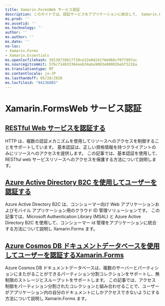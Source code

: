 ```yaml
---
title: Xamarin.FormsWeb サービス認証
description: このガイドでは、認証サービスをアプリケーションに統合して、 Xamarin.Forms ユーザーが自分のデータにアクセスするだけでバックエンドを共有できるようにする方法について説明します。
ms.prod: ''
ms.assetid: ''
ms.technology: ''
author: ''
ms.author: ''
ms.date: ''
no-loc:
- Xamarin.Forms
- Xamarin.Essentials
ms.openlocfilehash: 59130739617f38ce32e0d241f8e068cf077997ac
ms.sourcegitcommit: 57bc714633364aeb34aba9803e88802bebf321ba
ms.translationtype: MT
ms.contentlocale: ja-JP
ms.lasthandoff: 05/28/2020
ms.locfileid: "84136085"
---
```

# <a name="xamarinforms-web-service-authentication"></a>Xamarin.FormsWeb サービス認証

## <a name="authenticate-a-restful-web-service"></a>[RESTful Web サービスを認証する](rest.md)

HTTP は、複数の認証メカニズムを使用してリソースへのアクセスを制御することをサポートしています。 基本認証は、正しい資格情報を持つクライアントのみにリソースへのアクセスを提供します。 この記事では、基本認証を使用して、RESTful web サービスリソースへのアクセスを保護する方法について説明します。

## <a name="authenticate-users-with-azure-active-directory-b2c"></a>[Azure Active Directory B2C を使用してユーザーを認証する](azure-ad-b2c.md)

Azure Active Directory B2C は、コンシューマー向け Web アプリケーションおよびモバイル アプリケーション用のクラウド ID 管理ソリューションです。 この記事では、Microsoft Authentication Library (MSAL) と Azure Active Directory B2C を使用して、コンシューマー id 管理をアプリケーションに統合する方法について説明し Xamarin.Forms ます。

## <a name="authenticate-users-with-an-azure-cosmos-db-document-database-and-xamarinformsazure-cosmosdb-authmd"></a>[Azure Cosmos DB ドキュメントデータベースを使用してユーザーを認証するXamarin.Forms](azure-cosmosdb-auth.md)

Azure Cosmos DB ドキュメントデータベースは、複数のサーバーとパーティションにまたがることができるパーティション分割コレクションをサポートし、無制限のストレージとスループットをサポートします。 この記事では、アクセス制御をパーティション分割されたコレクションと組み合わせることで、ユーザーがアプリケーション内の自分のドキュメントにしかアクセスできないようにする方法について説明し Xamarin.Forms ます。
